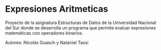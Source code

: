 # Expresiones Aritmeticas

Proyecto de la asignatura Estructuras de Datos de la Universidad Nacional del Sur donde se desarrolla un programa que permite evaluar expresiones matemáticas con operadores binarios.

Autores: Nicolás Guasch y Nataniel Tassi
